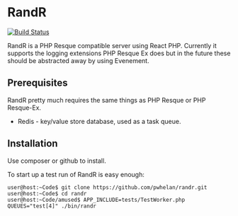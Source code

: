 RandR
======

[![Build Status](https://travis-ci.org/pwhelan/randr.svg?branch=cron)](https://travis-ci.org/pwhelan/randr)

RandR is a PHP Resque compatible server using React PHP. Currently it supports
the logging extensions PHP Resque Ex does but in the future these should be
abstracted away by using Evenement.

Prerequisites
-------------

RandR pretty much requires the same things as PHP Resque or PHP Resque-Ex.

  * Redis - key/value store database, used as a task queue.

Installation
------------

Use composer or github to install.

To start up a test run of RandR is easy enough:

    user@host:~Code$ git clone https://github.com/pwhelan/randr.git
    user@host:~Code$ cd randr
    user@host:~Code/amused$ APP_INCLUDE=tests/TestWorker.php QUEUES="test[4]" ./bin/randr
